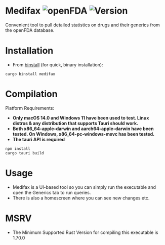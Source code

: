 # Medifax ![openFDA](https://img.shields.io/badge/powered%20by-openFDA-blue?link=%22https://open.fda.gov/%22) ![Version](https://img.shields.io/badge/version-v0.1.0-green)

Convenient tool to pull detailed statistics on drugs and their generics from the openFDA database.

# Installation

- From [binstall](https://github.com/cargo-bins/cargo-binstall) (for quick, binary installation):

```
cargo binstall medifax
```

# Compilation

Platform Requirements:

- **Only macOS 14.0 and Windows 11 have been used to test. Linux distros & any distribution that supports Tauri should work.**
- **Both x86_64-apple-darwin and aarch64-apple-darwin have been tested. On Windows, x86_64-pc-windows-msvc has been tested.**
- **The tauri API is required**

```
npm install
cargo tauri build
```
# Usage

- Medifax is a UI-based tool so you can simply run the executable and open the Generics tab to run queries.
- There is also a homescreen where you can see new changes etc.

# MSRV

- The Minimum Supported Rust Version for compiling this executable is 1.70.0
